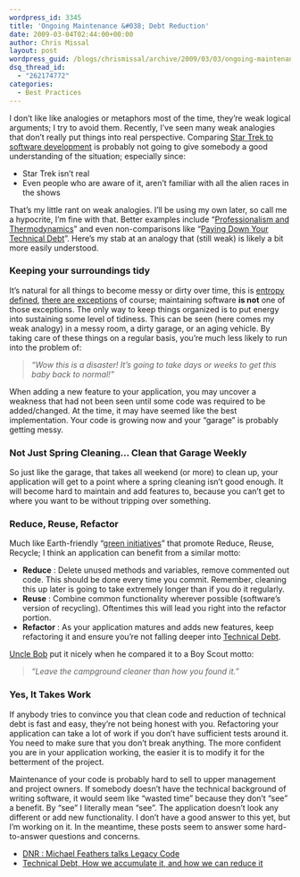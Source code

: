 ```yaml
---
wordpress_id: 3345
title: 'Ongoing Maintenance &#038; Debt Reduction'
date: 2009-03-04T02:44:00+00:00
author: Chris Missal
layout: post
wordpress_guid: /blogs/chrismissal/archive/2009/03/03/ongoing-maintenance-amp-debt-reduction.aspx
dsq_thread_id:
  - "262174772"
categories:
  - Best Practices
---
```

I don’t like like analogies or metaphors most of the time, they’re weak logical arguments; I try to avoid them. Recently, I’ve seen many weak analogies that don’t really put things into real perspective. Comparing <a title="The Ferengi Programmer" href="http://www.codinghorror.com/blog/archives/001225.html" target="_blank">Star Trek to software development</a> is probably not going to give somebody a good understanding of the situation; especially since:

  * Star Trek isn’t real 
  * Even people who are aware of it, aren’t familiar with all the alien races in the shows 

That’s my little rant on weak analogies. I’ll be using my own later, so call me a hypocrite, I’m fine with that. Better examples include “<a title="Professionalism and Thermodynamics" href="http://www.lostechies.com/blogs/derickbailey/archive/2008/12/04/professionalism-and-thermodynamics.aspx" target="_blank">Professionalism and Thermodynamics</a>” and even non-comparisons like “<a title="Paying Down Your Technical Debt" href="http://www.codinghorror.com/blog/archives/001230.html" target="_blank">Paying Down Your Technical Debt</a>”. Here’s my stab at an analogy that (still weak) is likely a bit more easily understood.

### Keeping your surroundings tidy

It’s natural for all things to become messy or dirty over time, this is <u><a title="Entropy (wikipedia)" href="http://en.wikipedia.org/wiki/Entropy" target="_blank">entropy defined</a></u>, <u><a title="Self-organization systems (wikipedia)" href="http://en.wikipedia.org/wiki/Self-organization" target="_blank">there are exceptions</a></u> of course; maintaining software **is not** one of those exceptions. The only way to keep things organized is to put energy into sustaining some level of tidiness. This can be seen (here comes my weak analogy) in a messy room, a dirty garage, or an aging vehicle. By taking care of these things on a regular basis, you’re much less likely to run into the problem of: 

> _“Wow this is a disaster! It’s going to take days or weeks to get this baby back to normal!”_

When adding a new feature to your application, you may uncover a weakness that had not been seen until some code was required to be added/changed. At the time, it may have seemed like the best implementation. Your code is growing now and your “garage” is probably getting messy.

### Not Just Spring Cleaning… Clean that Garage Weekly

So just like the garage, that takes all weekend (or more) to clean up, your application will get to a point where a spring cleaning isn’t good enough. It will become hard to maintain and add features to, because you can’t get to where you want to be without tripping over something.

### Reduce, Reuse, Refactor

Much like Earth-friendly “<a title="Reduce, Reuse, & Recycle" href="http://www.news.harvard.edu/gazette/2008/02.28/01-reusing.html" target="_blank">green initiatives</a>” that promote Reduce, Reuse, Recycle; I think an application can benefit from a similar motto:

  * **Reduce** : Delete unused methods and variables, remove commented out code. This should be done every time you commit. Remember, cleaning this up later is going to take extremely longer than if you do it regularly. 
  * **Reuse** : Combine common functionality wherever possible (software’s version of recycling). Oftentimes this will lead you right into the refactor portion. 
  * **Refactor** : As your application matures and adds new features, keep refactoring it and ensure you’re not falling deeper into <a title="Debt Metaphor" href="http://www.youtube.com/watch?v=pqeJFYwnkjE" target="_blank">Technical Debt</a>. 

<a title="XP : After 10 Years Why Are We Still Talking About It" href="http://chicagoalt.net/event/February2009Meeting-XPAfter10yearswhyarewestilltalkingaboutit" target="_blank">Uncle Bob</a> put it nicely when he compared it to a Boy Scout motto:

> _“Leave the campground cleaner than how you found it.”_

### Yes, It Takes Work

If anybody tries to convince you that clean code and reduction of technical debt is fast and easy, they’re not being honest with you. Refactoring your application can take a lot of work if you don’t have sufficient tests around it. You need to make sure that you don’t break anything. The more confident you are in your application working, the easier it is to modify it for the betterment of the project.

Maintenance of your code is probably hard to sell to upper management and project owners. If somebody doesn’t have the technical background of writing software, it would seem like “wasted time” because they don’t “see” a benefit. By “see” I literally mean “see”. The application doesn’t look any different or add new functionality. I don’t have a good answer to this yet, but I’m working on it. In the meantime, these posts seem to answer some hard-to-answer questions and concerns.

  * <a title="Show #397 | 11/25/2008 (60 minutes) Michael Feathers talks Legacy Code" href="http://www.dotnetrocks.com/default.aspx?showNum=397" target="_blank">DNR : Michael Feathers talks Legacy Code</a>
  * <a title="Technical Debt, How we accumulate it, and how we can reduce it" href="http://devlicio.us/blogs/derik_whittaker/archive/2007/05/25/technical-debt-how-we-accumulate-it-and-how-we-can-reduce-it.aspx" target="_blank">Technical Debt, How we accumulate it, and how we can reduce it</a>